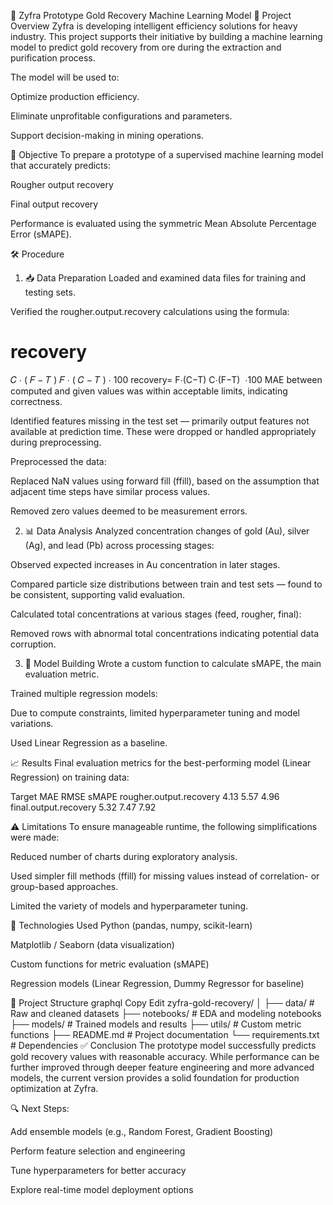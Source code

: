 🧪 Zyfra Prototype Gold Recovery Machine Learning Model
📌 Project Overview
Zyfra is developing intelligent efficiency solutions for heavy industry. This project supports their initiative by building a machine learning model to predict gold recovery from ore during the extraction and purification process.

The model will be used to:

Optimize production efficiency.

Eliminate unprofitable configurations and parameters.

Support decision-making in mining operations.

🎯 Objective
To prepare a prototype of a supervised machine learning model that accurately predicts:

Rougher output recovery

Final output recovery

Performance is evaluated using the symmetric Mean Absolute Percentage Error (sMAPE).

🛠️ Procedure
1. 📥 Data Preparation
Loaded and examined data files for training and testing sets.

Verified the rougher.output.recovery calculations using the formula:

recovery
=
𝐶
⋅
(
𝐹
−
𝑇
)
𝐹
⋅
(
𝐶
−
𝑇
)
⋅
100
recovery= 
F⋅(C−T)
C⋅(F−T)
​
 ⋅100
MAE between computed and given values was within acceptable limits, indicating correctness.

Identified features missing in the test set — primarily output features not available at prediction time. These were dropped or handled appropriately during preprocessing.

Preprocessed the data:

Replaced NaN values using forward fill (ffill), based on the assumption that adjacent time steps have similar process values.

Removed zero values deemed to be measurement errors.

2. 📊 Data Analysis
Analyzed concentration changes of gold (Au), silver (Ag), and lead (Pb) across processing stages:

Observed expected increases in Au concentration in later stages.

Compared particle size distributions between train and test sets — found to be consistent, supporting valid evaluation.

Calculated total concentrations at various stages (feed, rougher, final):

Removed rows with abnormal total concentrations indicating potential data corruption.

3. 🤖 Model Building
Wrote a custom function to calculate sMAPE, the main evaluation metric.

Trained multiple regression models:

Due to compute constraints, limited hyperparameter tuning and model variations.

Used Linear Regression as a baseline.

📈 Results
Final evaluation metrics for the best-performing model (Linear Regression) on training data:

Target	MAE	RMSE	sMAPE
rougher.output.recovery	4.13	5.57	4.96
final.output.recovery	5.32	7.47	7.92

⚠️ Limitations
To ensure manageable runtime, the following simplifications were made:

Reduced number of charts during exploratory analysis.

Used simpler fill methods (ffill) for missing values instead of correlation- or group-based approaches.

Limited the variety of models and hyperparameter tuning.

🧰 Technologies Used
Python (pandas, numpy, scikit-learn)

Matplotlib / Seaborn (data visualization)

Custom functions for metric evaluation (sMAPE)

Regression models (Linear Regression, Dummy Regressor for baseline)

📁 Project Structure
graphql
Copy
Edit
zyfra-gold-recovery/
│
├── data/                   # Raw and cleaned datasets
├── notebooks/              # EDA and modeling notebooks
├── models/                 # Trained models and results
├── utils/                  # Custom metric functions
├── README.md               # Project documentation
└── requirements.txt        # Dependencies
✅ Conclusion
The prototype model successfully predicts gold recovery values with reasonable accuracy. While performance can be further improved through deeper feature engineering and more advanced models, the current version provides a solid foundation for production optimization at Zyfra.

🔍 Next Steps:

Add ensemble models (e.g., Random Forest, Gradient Boosting)

Perform feature selection and engineering

Tune hyperparameters for better accuracy

Explore real-time model deployment options


